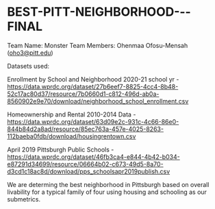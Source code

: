 # BEST-PITT-NEIGHBORHOOD---FINAL
Team Name: Monster
Team Members: Ohenmaa Ofosu-Mensah (oho3@pitt.edu)

Datasets used:

Enrollment by School and Neighborhood 2020-21 school yr - https://data.wprdc.org/dataset/27b6eef7-8825-4cc4-8b48-52c17ac80d37/resource/7b0660d1-c812-496d-ab0a-8560902e9e70/download/neighborhood_school_enrollment.csv

Homeownership and Rental 2010-2014 Data - 
https://data.wprdc.org/dataset/63d09e2c-931c-4c66-86e0-844b84d2a8ad/resource/85ec763a-457e-4025-8263-112baeba0fdb/download/housingrentown.csv

April 2019 Pittsburgh Public Schools - 
https://data.wprdc.org/dataset/46fb3ca4-e844-4b42-b034-e87291d34699/resource/06664b02-c673-49d5-8a70-d3cd1c18ac8d/download/pps_schoolsapr2019publish.csv

We are determing the best neighborhood in Pittsburgh based on overall livability for a typical family of four using housing and schooling as our submetrics. 
